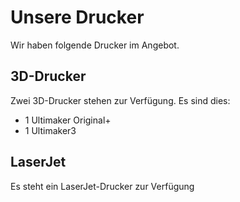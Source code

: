 # Unsere Drucker
Wir haben folgende Drucker im Angebot.

## 3D-Drucker
Zwei 3D-Drucker stehen zur Verfügung. Es sind dies:
- 1 Ultimaker Original+
- 1 Ultimaker3

## LaserJet
Es steht ein LaserJet-Drucker zur Verfügung
